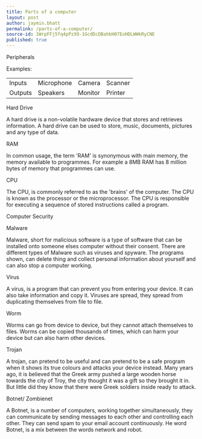 ```yaml
---
title: Parts of a computer
layout: post
author: jaymin.bhatt
permalink: /parts-of-a-computer/
source-id: 1WrpFFj5fq4pPzXO-1GcdDcDBahbH07EoHDLWWkRyCNE
published: true
---
```

Peripherals 

Examples: 

<table>
  <tr>
    <td>Inputs</td>
    <td>Microphone </td>
    <td>Camera</td>
    <td>Scanner</td>
  </tr>
  <tr>
    <td>Outputs</td>
    <td>Speakers</td>
    <td>Monitor</td>
    <td>Printer </td>
  </tr>
</table>


Hard Drive

A hard drive is a non-volatile hardware device that stores and retrieves information. A hard drive can be used to store, music, documents, pictures and any type of data. 

RAM 

In common usage, the term 'RAM' is synonymous  with main memory, the memory available to programmes. For example a 8MB RAM has 8 million bytes of memory that programmes can use.

CPU

The CPU, is commonly referred to as the 'brains' of the computer. The CPU is known as the processor or the microprocessor. The CPU is responsible for executing a sequence of stored instructions called a program.    

Computer Security 

Malware 

Malware, short for malicious software is a type of software that can be installed onto someone elses computer without their consent. There are different types of Malware such as viruses and spyware. The programs shown, can delete thing and collect personal information about yourself and can also stop a computer working. 

Virus 

A virus, is a program that can prevent you from entering your device. It can also take information and copy it. Viruses are spread, they spread from duplicating themselves from file to file.

Worm 

Worms can go from device to device, but they cannot attach themselves to files. Worms can be copied thousands of times, which can harm your device but can also harm other devices.

Trojan

A trojan, can pretend to be useful and can pretend to be a safe program when it shows its true colours and attacks your device instead. Many years ago, it is believed that the Greek army pushed a large wooden horse towards the city of Troy, the city thought it was a gift so they brought it in. But little  did they know that there were Greek soldiers inside ready to attack.

Botnet/ Zombienet 

A Botnet, is a number of computers, working together simultaneously, they can communicate by sending messages to each other and controlling each other. They can send spam to your email account continuously. He word Botnet, is a mix between the words network and robot.

